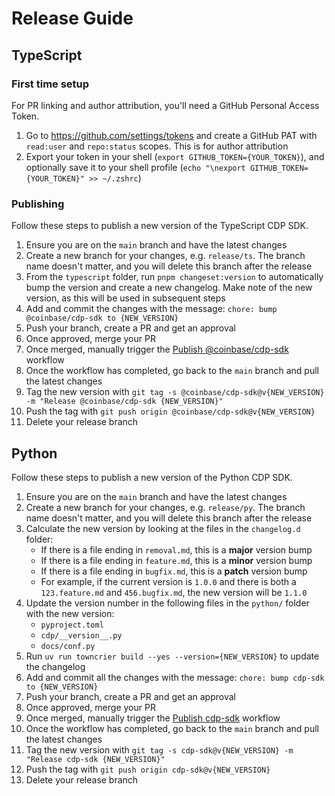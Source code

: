 # Release Guide

## TypeScript

### First time setup

For PR linking and author attribution, you'll need a GitHub Personal Access Token.

1. Go to https://github.com/settings/tokens and create a GitHub PAT with `read:user` and `repo:status` scopes. This is for author attribution
2. Export your token in your shell (`export GITHUB_TOKEN={YOUR_TOKEN}`), and optionally save it to your shell profile (`echo "\nexport GITHUB_TOKEN={YOUR_TOKEN}" >> ~/.zshrc`)

### Publishing

Follow these steps to publish a new version of the TypeScript CDP SDK.

1. Ensure you are on the `main` branch and have the latest changes
2. Create a new branch for your changes, e.g. `release/ts`. The branch name doesn't matter, and you will delete this branch after the release
3. From the `typescript` folder, run `pnpm changeset:version` to automatically bump the version and create a new changelog. Make note of the new version, as this will be used in subsequent steps
4. Add and commit the changes with the message: `chore: bump @coinbase/cdp-sdk to {NEW_VERSION}`
5. Push your branch, create a PR and get an approval
6. Once approved, merge your PR
7. Once merged, manually trigger the [Publish @coinbase/cdp-sdk](https://github.com/coinbase/cdp-sdk/actions/workflows/typescript_publish.yml) workflow
8. Once the workflow has completed, go back to the `main` branch and pull the latest changes
9. Tag the new version with `git tag -s @coinbase/cdp-sdk@v{NEW_VERSION} -m "Release @coinbase/cdp-sdk {NEW_VERSION}"`
10. Push the tag with `git push origin @coinbase/cdp-sdk@v{NEW_VERSION}`
11. Delete your release branch

## Python

Follow these steps to publish a new version of the Python CDP SDK.

1. Ensure you are on the `main` branch and have the latest changes
2. Create a new branch for your changes, e.g. `release/py`. The branch name doesn't matter, and you will delete this branch after the release
3. Calculate the new version by looking at the files in the `changelog.d` folder:
   - If there is a file ending in `removal.md`, this is a **major** version bump
   - If there is a file ending in `feature.md`, this is a **minor** version bump
   - If there is a file ending in `bugfix.md`, this is a **patch** version bump
   - For example, if the current version is `1.0.0` and there is both a `123.feature.md` and `456.bugfix.md`, the new version will be `1.1.0`
4. Update the version number in the following files in the `python/` folder with the new version:
   - `pyproject.toml`
   - `cdp/__version__.py`
   - `docs/conf.py`
5. Run `uv run towncrier build --yes --version={NEW_VERSION}` to update the changelog
6. Add and commit all the changes with the message: `chore: bump cdp-sdk to {NEW_VERSION}`
7. Push your branch, create a PR and get an approval
8. Once approved, merge your PR
9. Once merged, manually trigger the [Publish cdp-sdk](https://github.com/coinbase/poc-cdp-sdk/actions/workflows/python_publish.yml) workflow
10. Once the workflow has completed, go back to the `main` branch and pull the latest changes
11. Tag the new version with `git tag -s cdp-sdk@v{NEW_VERSION} -m "Release cdp-sdk {NEW_VERSION}"`
12. Push the tag with `git push origin cdp-sdk@v{NEW_VERSION}`
13. Delete your release branch
